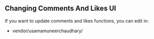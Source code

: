 ## Changing Comments And Likes UI 

If you want to update comments and likes functions, you can edit in:  
- vendor/usamamuneerchaudhary/
